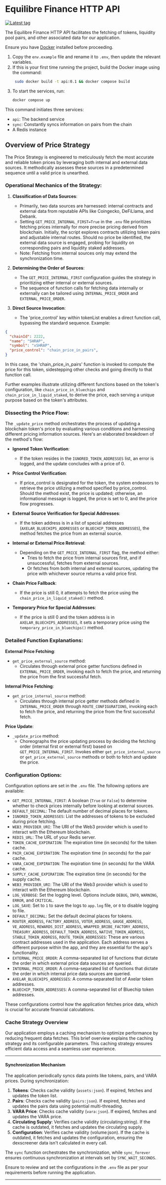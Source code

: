 # Equilibre Finance HTTP API 

[![Latest tag](https://github.com/equilibre-finance/api/actions/workflows/tag-ci.yml/badge.svg)](https://github.com/equilibre-finance/api/actions/workflows/tag-ci.yml)

The Equilibre Finance HTTP API facilitates the fetching of tokens, liquidity pool pairs, and other associated data for our application.

Ensure you have [Docker](https://docs.docker.com/install/) installed before proceeding.

1. Copy the `env.example` file and rename it to `.env`, then update the relevant variables.
2. If this is your first time running the project, build the Docker image using the command:
    ```bash
     sudo docker build -t api:0.1 && docker compose build
    ```
3. To start the services, run:
    ```bash
    docker compose up
    ```
This command initiates three services:
- `api`: The backend service
- `sync`: Constantly syncs information on pairs from the chain
- A Redis instance

## **Overview of Price Strategy**

The Price Strategy is engineered to meticulously fetch the most accurate and reliable token prices by leveraging both internal and external data sources. It methodically assesses these sources in a predetermined sequence until a valid price is unearthed.

### **Operational Mechanics of the Strategy:**

1. **Classification of Data Sources**:
   - Primarily, two data sources are harnessed: internal contracts and external data from reputable APIs like Coingecko, DeFiLlama, and Debank.
   - Setting `GET_PRICE_INTERNAL_FIRST=True` in the `.env` file prioritizes fetching prices internally for more precise pricing derived from  blockchain. Initially, the script explores contracts utilizing token pairs and adjustable internal routes. Should no price be identified, the external data source is engaged, probing for liquidity on corresponding pairs and liquidity staked addresses.
   - Note: Fetching from internal sources only may extend the synchronization time.

2. **Determining the Order of Sources**:
   - The `GET_PRICE_INTERNAL_FIRST` configuration guides the strategy in prioritizing either internal or external sources.
   - The sequence of function calls for fetching data internally or externally can be tailored using `INTERNAL_PRICE_ORDER` and `EXTERNAL_PRICE_ORDER`.

3. **Direct Source Invocation**:
   - The 'price_control' key within tokenList enables a direct function call, bypassing the standard sequence. Example:

```json
{
  "chainId": 2222,
  "name": "SHRAP",
  "symbol": "xSHRAP",
  "price_control": "chain_price_in_pairs",
}
```

   In this case, the 'chain_price_in_pairs' function is invoked to compute the price for this token, sidestepping other checks and going directly to that function call.

   Further examples illustrate utilizing different functions based on the token's configuration, like `chain_price_in_bluechips` and `chain_price_in_liquid_staked`, to derive the price, each serving a unique purpose based on the token's attributes.

### **Dissecting the Price Flow:**

The `_update_price` method orchestrates the process of updating a blockchain token's price by evaluating various conditions and harnessing different pricing information sources. Here's an elaborated breakdown of the method's flow:

- **Ignored Token Verification**:
    - If the token resides in the `IGNORED_TOKEN_ADDRESSES` list, an error is logged, and the update concludes with a price of 0.

- **Price Control Verification**:
    - If price_control is designated for the token, the system endeavors to retrieve the price utilizing a method specified by price_control. Should the method exist, the price is updated; otherwise, an informational message is logged, the price is set to 0, and the price flow progresses.

- **External Source Verification for Special Addresses**:
    - If the token address is in a list of special addresses (`AXELAR_BLUECHIPS_ADDRESSES` or `BLUECHIP_TOKEN_ADDRESSES`), the method fetches the price from an external source.

- **Internal or External Price Retrieval**:
    - Depending on the `GET_PRICE_INTERNAL_FIRST` flag, the method either:
        - Tries to fetch the price from internal sources first, and if unsuccessful, fetches from external sources.
        - Or fetches from both internal and external sources, updating the price with whichever source returns a valid price first.

- **Chain Price Fallback**:
    - If the price is still 0, it attempts to fetch the price using the `chain_price_in_liquid_staked()` method.

- **Temporary Price for Special Addresses**:
    - If the price is still 0 and the token address is in `AXELAR_BLUECHIPS_ADDRESSES`, it sets a temporary price using the `temporary_price_in_bluechips()` method.


### **Detailed Function Explanations:**

**External Price Fetching**:

- `get_price_external_source` method:
    - Circulates through external price getter functions defined in `EXTERNAL_PRICE_ORDER`, invoking each to fetch the price, and returning the price from the first successful fetch.

**Internal Price Fetching**:

- `get_price_internal_source` method:
    - Circulates through internal price getter methods defined in `INTERNAL_PRICE_ORDER` through `ROUTE_CONFIGURATIONS`, invoking each to fetch the price, and returning the price from the first successful fetch.

**Price Update**:

- `_update_price` method:
    - Choreographs the price updating process by deciding the fetching order (internal first or external first) based on `GET_PRICE_INTERNAL_FIRST`. Invokes either `get_price_internal_source` or `get_price_external_source` methods or both to fetch and update the price.

### **Configuration Options:**

Configuration options are set in the `.env` file. The following options are available:

- `GET_PRICE_INTERNAL_FIRST`: A boolean (`True` or `False`) to determine whether to check prices internally before looking at external sources.
- `DEFAULT_DECIMAL`: The default number of decimal places for tokens.
- `IGNORED_TOKEN_ADDRESSES`: List the addresses of tokens to be excluded during price fetching.
- `WEB3_PROVIDER_URI`: The URI of the Web3 provider which is used to interact with the Ethereum blockchain.
- `REDIS_URL`: The URL of your Redis server.
- `TOKEN_CACHE_EXPIRATION`: The expiration time (in seconds) for the token cache.
- `PAIR_CACHE_EXPIRATION`: The expiration time (in seconds) for the pair cache.
- `VARA_CACHE_EXPIRATION`: The expiration time (in seconds) for the VARA cache.
- `SUPPLY_CACHE_EXPIRATION`: The expiration time (in seconds) for the supply cache.
- `WEB3_PROVIDER_URI`: The URI of the Web3 provider which is used to interact with the Ethereum blockchain.
- `LOG_VERBOSE`: Set the logging level. Options include `DEBUG`, `INFO`, `WARNING`, `ERROR`, and `CRITICAL`.
- `LOG_SAVE`: Set to `1` to save the logs to `app.log` file, or `0` to disable logging to file.
- `DEFAULT_DECIMAL`: Set the default decimal places for tokens.
- `ROUTER_ADDRESS`, `FACTORY_ADDRESS`, `VOTER_ADDRESS`, `GAUGE_ADDRESS`, `VE_ADDRESS`, `REWARDS_DIST_ADDRESS`, `WRAPPED_BRIBE_FACTORY_ADDRESS`, `TREASURY_ADDRESS`, `DEFAULT_TOKEN_ADDRESS`, `NATIVE_TOKEN_ADDRESS`, `STABLE_TOKEN_ADDRESS`, `ROUTE_TOKEN_ADDRESSES`: These are various contract addresses used in the application. Each address serves a different purpose within the app, and they are essential for the app's functionality.
- `EXTERNAL_PRICE_ORDER`: A comma-separated list of functions that dictate the order in which external price data sources are queried.
- `INTERNAL_PRICE_ORDER`: A comma-separated list of functions that dictate the order in which internal price data sources are queried.
- `AXELAR_BLUECHIPS_ADDRESSES`: A comma-separated list of Axelar token addresses.
- `BLUECHIP_TOKEN_ADDRESSES`: A comma-separated list of Bluechip token addresses.

These configurations control how the application fetches price data, which is crucial for accurate financial calculations.

### **Cache Strategy Overview**

Our application employs a caching mechanism to optimize performance by reducing frequent data fetches. This brief overview explains the caching strategy and its configurable parameters. This caching strategy ensures efficient data access and a seamless user experience.

---

#### **Synchronization Mechanism**

The application periodically syncs data points like tokens, pairs, and VARA prices. During synchronization:

1. **Tokens**: Checks cache validity (`assets:json`). If expired, fetches and updates the token list.
2. **Pairs**: Checks cache validity (`pairs:json`). If expired, fetches and updates the pairs data using potential multi-threading.
3. **VARA Price**: Checks cache validity (`vara:json`). If expired, fetches and updates the VARA price.
4. **Circulating Supply**: Verifies cache validity (circulating:string). If the cache is outdated, it fetches and updates the circulating supply.
5. **Configuration**: Verifies cache validity (volume:json). If the cache is outdated, it fetches and updates the configuration, ensuring the dexscreener data isn't calculated in every call.

The `sync` function orchestrates the synchronization, while `sync_forever` ensures continuous synchronization at intervals set by `SYNC_WAIT_SECONDS`.


Ensure to review and set the configurations in the `.env` file as per your requirements before running the application.




---
